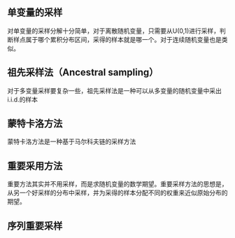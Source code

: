 ## 单变量的采样
对单变量的采样分解十分简单，对于离散随机变量，只需要从U(0,1)进行采样，判断样点属于哪个累积分布区间，采得的样本就是哪一个。对于连续随机变量也是类似。

## 祖先采样法（Ancestral sampling）
对于多变量采样要复杂一些，祖先采样法是一种可以从多变量的随机变量中采出i.i.d.的样本

## 蒙特卡洛方法
蒙特卡洛方法是一种基于马尔科夫链的采样方法

## 重要采用方法
重要方法其实并不用采样，而是求随机变量的数学期望。重要采样方法的思想是，从另一个好采样的分布中采样，并为采得的样本分配不同的权重来近似原始分布的期望。

## 序列重要采样
